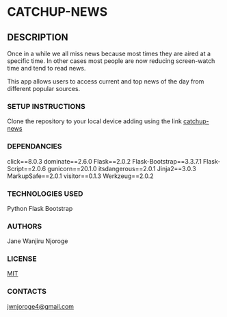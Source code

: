 # CATCHUP-NEWS

## DESCRIPTION

Once in a while we all miss news because most times they are aired at a specific time. In other cases most people are now reducing screen-watch time and tend to read news.

This app allows users to access current and top news of the day from different popular sources.


### SETUP INSTRUCTIONS

Clone the repository to your local device adding using the link [catchup-news](git@github.com:njoroge-jane/Catchup-News.git)

### DEPENDANCIES

click==8.0.3
dominate==2.6.0
Flask==2.0.2
Flask-Bootstrap==3.3.7.1
Flask-Script==2.0.6
gunicorn==20.1.0
itsdangerous==2.0.1
Jinja2==3.0.3
MarkupSafe==2.0.1
visitor==0.1.3
Werkzeug==2.0.2

### TECHNOLOGIES USED

Python
Flask
Bootstrap

### AUTHORS

Jane Wanjiru Njoroge

### LICENSE

[MIT](https://choosealicense.com/licenses/mit/)

### CONTACTS

jwnjoroge4@gmail.com